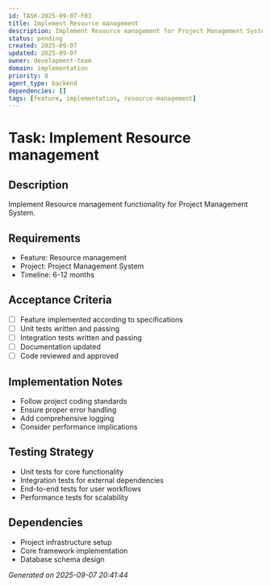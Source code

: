 ```yaml
---
id: TASK-2025-09-07-F03
title: Implement Resource management
description: Implement Resource management for Project Management System
status: pending
created: 2025-09-07
updated: 2025-09-07
owner: development-team
domain: implementation
priority: 8
agent_type: backend
dependencies: []
tags: [feature, implementation, resource-management]
---
```


# Task: Implement Resource management

## Description
Implement Resource management functionality for Project Management System.

## Requirements
- Feature: Resource management
- Project: Project Management System
- Timeline: 6-12 months

## Acceptance Criteria
- [ ] Feature implemented according to specifications
- [ ] Unit tests written and passing
- [ ] Integration tests written and passing
- [ ] Documentation updated
- [ ] Code reviewed and approved

## Implementation Notes
- Follow project coding standards
- Ensure proper error handling
- Add comprehensive logging
- Consider performance implications

## Testing Strategy
- Unit tests for core functionality
- Integration tests for external dependencies
- End-to-end tests for user workflows
- Performance tests for scalability

## Dependencies
- Project infrastructure setup
- Core framework implementation
- Database schema design

*Generated on 2025-09-07 20:41:44*
